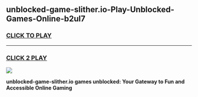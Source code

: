 
## unblocked-game-slither.io-Play-Unblocked-Games-Online-b2ul7
<h3>
<a href="https://premium76.site?title=unblocked-game-slither.io&ref=25A">CLICK TO PLAY</a></h3>
<hr>

<h3>
<a href="https://premium76.site?title=unblocked-game-slither.io&ref=25A">CLICK 2 PLAY</a>
  
</h3>

<a href="https://premium76.site?title=unblocked-game-slither.io&ref=25A"><img src="https://clearcache.store/games.png"></a>


**unblocked-game-slither.io games unblocked: Your Gateway to Fun and Accessible Online Gaming**
